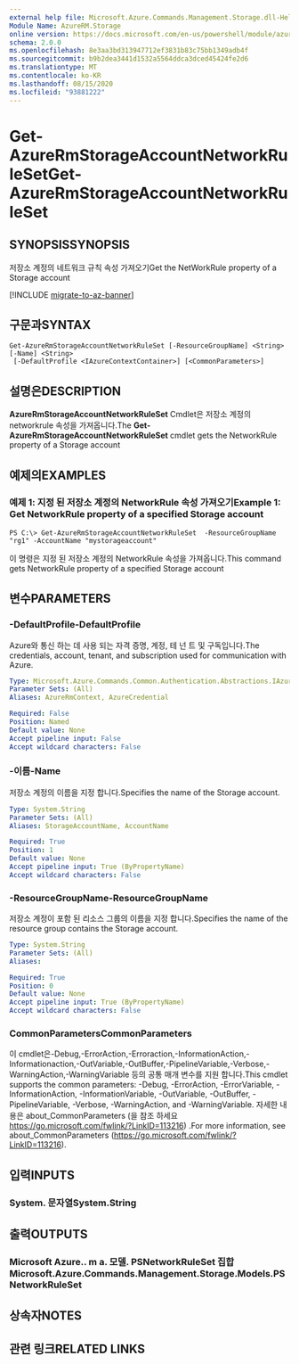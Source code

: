 ```yaml
---
external help file: Microsoft.Azure.Commands.Management.Storage.dll-Help.xml
Module Name: AzureRM.Storage
online version: https://docs.microsoft.com/en-us/powershell/module/azurerm.storage/get-azurermstorageaccountnetworkruleset
schema: 2.0.0
ms.openlocfilehash: 8e3aa3bd313947712ef3831b83c75bb1349adb4f
ms.sourcegitcommit: b9b2dea3441d1532a5564ddca3dced45424fe2d6
ms.translationtype: MT
ms.contentlocale: ko-KR
ms.lasthandoff: 08/15/2020
ms.locfileid: "93881222"
---
```

# <span data-ttu-id="63d78-101">Get-AzureRmStorageAccountNetworkRuleSet</span><span class="sxs-lookup"><span data-stu-id="63d78-101">Get-AzureRmStorageAccountNetworkRuleSet</span></span>

## <span data-ttu-id="63d78-102">SYNOPSIS</span><span class="sxs-lookup"><span data-stu-id="63d78-102">SYNOPSIS</span></span>
<span data-ttu-id="63d78-103">저장소 계정의 네트워크 규칙 속성 가져오기</span><span class="sxs-lookup"><span data-stu-id="63d78-103">Get the NetWorkRule property of a Storage account</span></span>

[!INCLUDE [migrate-to-az-banner](../../includes/migrate-to-az-banner.md)]

## <span data-ttu-id="63d78-104">구문과</span><span class="sxs-lookup"><span data-stu-id="63d78-104">SYNTAX</span></span>

```
Get-AzureRmStorageAccountNetworkRuleSet [-ResourceGroupName] <String> [-Name] <String>
 [-DefaultProfile <IAzureContextContainer>] [<CommonParameters>]
```

## <span data-ttu-id="63d78-105">설명은</span><span class="sxs-lookup"><span data-stu-id="63d78-105">DESCRIPTION</span></span>
<span data-ttu-id="63d78-106">**AzureRmStorageAccountNetworkRuleSet** Cmdlet은 저장소 계정의 networkrule 속성을 가져옵니다.</span><span class="sxs-lookup"><span data-stu-id="63d78-106">The **Get-AzureRmStorageAccountNetworkRuleSet** cmdlet gets the NetworkRule property of a Storage account</span></span>

## <span data-ttu-id="63d78-107">예제의</span><span class="sxs-lookup"><span data-stu-id="63d78-107">EXAMPLES</span></span>

### <span data-ttu-id="63d78-108">예제 1: 지정 된 저장소 계정의 NetworkRule 속성 가져오기</span><span class="sxs-lookup"><span data-stu-id="63d78-108">Example 1: Get NetworkRule property of a specified Storage account</span></span>
```
PS C:\> Get-AzureRmStorageAccountNetworkRuleSet  -ResourceGroupName "rg1" -AccountName "mystorageaccount"
```

<span data-ttu-id="63d78-109">이 명령은 지정 된 저장소 계정의 NetworkRule 속성을 가져옵니다.</span><span class="sxs-lookup"><span data-stu-id="63d78-109">This command gets NetworkRule property of a specified Storage account</span></span>

## <span data-ttu-id="63d78-110">변수</span><span class="sxs-lookup"><span data-stu-id="63d78-110">PARAMETERS</span></span>

### <span data-ttu-id="63d78-111">-DefaultProfile</span><span class="sxs-lookup"><span data-stu-id="63d78-111">-DefaultProfile</span></span>
<span data-ttu-id="63d78-112">Azure와 통신 하는 데 사용 되는 자격 증명, 계정, 테 넌 트 및 구독입니다.</span><span class="sxs-lookup"><span data-stu-id="63d78-112">The credentials, account, tenant, and subscription used for communication with Azure.</span></span>

```yaml
Type: Microsoft.Azure.Commands.Common.Authentication.Abstractions.IAzureContextContainer
Parameter Sets: (All)
Aliases: AzureRmContext, AzureCredential

Required: False
Position: Named
Default value: None
Accept pipeline input: False
Accept wildcard characters: False
```

### <span data-ttu-id="63d78-113">-이름</span><span class="sxs-lookup"><span data-stu-id="63d78-113">-Name</span></span>
<span data-ttu-id="63d78-114">저장소 계정의 이름을 지정 합니다.</span><span class="sxs-lookup"><span data-stu-id="63d78-114">Specifies the name of the Storage account.</span></span>

```yaml
Type: System.String
Parameter Sets: (All)
Aliases: StorageAccountName, AccountName

Required: True
Position: 1
Default value: None
Accept pipeline input: True (ByPropertyName)
Accept wildcard characters: False
```

### <span data-ttu-id="63d78-115">-ResourceGroupName</span><span class="sxs-lookup"><span data-stu-id="63d78-115">-ResourceGroupName</span></span>
<span data-ttu-id="63d78-116">저장소 계정이 포함 된 리소스 그룹의 이름을 지정 합니다.</span><span class="sxs-lookup"><span data-stu-id="63d78-116">Specifies the name of the resource group contains the Storage account.</span></span>

```yaml
Type: System.String
Parameter Sets: (All)
Aliases:

Required: True
Position: 0
Default value: None
Accept pipeline input: True (ByPropertyName)
Accept wildcard characters: False
```

### <span data-ttu-id="63d78-117">CommonParameters</span><span class="sxs-lookup"><span data-stu-id="63d78-117">CommonParameters</span></span>
<span data-ttu-id="63d78-118">이 cmdlet은-Debug,-ErrorAction,-Erroraction,-InformationAction,-Informationaction,-OutVariable,-OutBuffer,-PipelineVariable,-Verbose,-WarningAction,-WarningVariable 등의 공통 매개 변수를 지원 합니다.</span><span class="sxs-lookup"><span data-stu-id="63d78-118">This cmdlet supports the common parameters: -Debug, -ErrorAction, -ErrorVariable, -InformationAction, -InformationVariable, -OutVariable, -OutBuffer, -PipelineVariable, -Verbose, -WarningAction, and -WarningVariable.</span></span> <span data-ttu-id="63d78-119">자세한 내용은 about_CommonParameters (을 참조 하세요 https://go.microsoft.com/fwlink/?LinkID=113216) .</span><span class="sxs-lookup"><span data-stu-id="63d78-119">For more information, see about_CommonParameters (https://go.microsoft.com/fwlink/?LinkID=113216).</span></span>

## <span data-ttu-id="63d78-120">입력</span><span class="sxs-lookup"><span data-stu-id="63d78-120">INPUTS</span></span>

### <span data-ttu-id="63d78-121">System. 문자열</span><span class="sxs-lookup"><span data-stu-id="63d78-121">System.String</span></span>

## <span data-ttu-id="63d78-122">출력</span><span class="sxs-lookup"><span data-stu-id="63d78-122">OUTPUTS</span></span>

### <span data-ttu-id="63d78-123">Microsoft Azure.. m a. 모델. PSNetworkRuleSet 집합</span><span class="sxs-lookup"><span data-stu-id="63d78-123">Microsoft.Azure.Commands.Management.Storage.Models.PSNetworkRuleSet</span></span>

## <span data-ttu-id="63d78-124">상속자</span><span class="sxs-lookup"><span data-stu-id="63d78-124">NOTES</span></span>

## <span data-ttu-id="63d78-125">관련 링크</span><span class="sxs-lookup"><span data-stu-id="63d78-125">RELATED LINKS</span></span>
